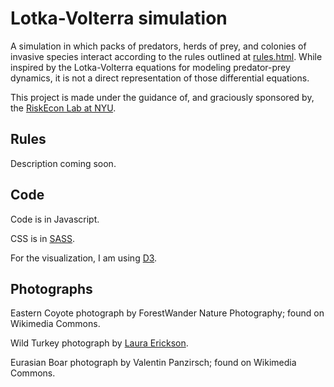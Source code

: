 # Lotka-Volterra simulation

A simulation in which packs of predators, herds of prey, and colonies
of invasive species interact according to the rules outlined at
[rules.html](/rules.html).
While inspired by the Lotka-Volterra equations for modeling predator-prey
dynamics, it is not a direct representation of those differential
equations.

This project is made under the guidance of, and graciously sponsored by, the
[RiskEcon Lab at NYU](http://www.cims.nyu.edu/riskeconlab/).


## Rules

Description coming soon.


## Code

Code is in Javascript.

CSS is in [SASS](http://sass-lang.com/).

For the visualization, I am using [D3](http://d3js.org).


## Photographs

Eastern Coyote photograph by ForestWander Nature Photography;
found on Wikimedia Commons.

Wild Turkey photograph by [Laura Erickson](http://www.lauraerickson.com).

Eurasian Boar photograph by Valentin Panzirsch;
found on Wikimedia Commons.
